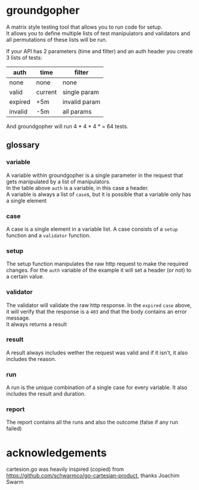 # groundgopher

A matrix style testing tool that allows you to run code for setup.  
It allows you to define multiple lists of test manipulators and validators and all permutations of these lists will be run.

If your API has 2 parameters (time and filter) and an auth header you create 3 lists of tests:

| auth    | time    | filter        |
| ------- | ------- | ------------- |
| none    | none    | none          |
| valid   | current | single param  |
| expired | +5m     | invalid param |
| invalid | -5m     | all params    |

And groundgopher will run 4 \* 4 \* 4 \* = 64 tests.

## glossary

### variable

A variable within groundgopher is a single parameter in the request that gets manipulated by a list of manipulators.  
In the table above `auth` is a variable, in this case a header.  
A variable is always a list of `case`s, but it is possible that a variable only has a single element

### case

A case is a single element in a variable list. A case consists of a `setup` function and a `validator` function.

### setup

The setup function manipulates the raw http request to make the required changes. For the `auth` variable of the example it will set a header (or not) to a certain value.

### validator

The validator will validate the raw http response. In the `expired` `case` above, it will verify that the response is a `403` and that the body contains an error message.  
It always returns a result

### result

A result always includes wether the request was valid and if it isn't, it also includes the reason.

### run

A run is the unique combination of a single case for every variable. It also includes the result and duration.

### report

The report contains all the runs and also the outcome (false if any run failed)

# acknowledgements

cartesion.go was heavily inspired (copied) from https://github.com/schwarmco/go-cartesian-product, thanks Joachim Swarm
